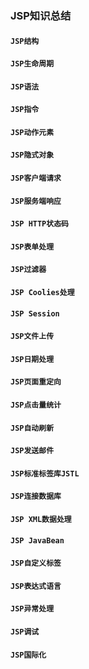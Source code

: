 ### JSP知识总结

#### `JSP结构`
#### `JSP生命周期`
#### `JSP语法`
#### `JSP指令`
#### `JSP动作元素`
#### `JSP隐式对象`
#### `JSP客户端请求`
#### `JSP服务端响应`
#### `JSP HTTP状态码`
#### `JSP表单处理`
#### `JSP过滤器`
#### `JSP Coolies处理`
#### `JSP Session`
#### `JSP文件上传`
#### `JSP日期处理`
#### `JSP页面重定向`
#### `JSP点击量统计`
#### `JSP自动刷新`
#### `JSP发送邮件`
#### `JSP标准标签库JSTL`
#### `JSP连接数据库`
#### `JSP XML数据处理`
#### `JSP JavaBean`
#### `JSP自定义标签`
#### `JSP表达式语言`
#### `JSP异常处理`
#### `JSP调试`
#### `JSP国际化`
